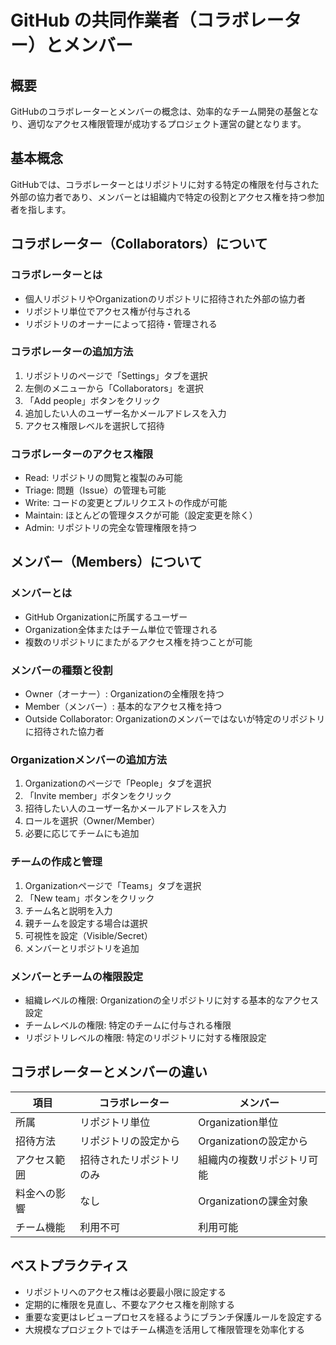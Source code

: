 # GitHub の共同作業者（コラボレーター）とメンバー

## 概要
GitHubのコラボレーターとメンバーの概念は、効率的なチーム開発の基盤となり、適切なアクセス権限管理が成功するプロジェクト運営の鍵となります。

## 基本概念
GitHubでは、コラボレーターとはリポジトリに対する特定の権限を付与された外部の協力者であり、メンバーとは組織内で特定の役割とアクセス権を持つ参加者を指します。

## コラボレーター（Collaborators）について

### コラボレーターとは
- 個人リポジトリやOrganizationのリポジトリに招待された外部の協力者
- リポジトリ単位でアクセス権が付与される
- リポジトリのオーナーによって招待・管理される

### コラボレーターの追加方法
1. リポジトリのページで「Settings」タブを選択
2. 左側のメニューから「Collaborators」を選択
3. 「Add people」ボタンをクリック
4. 追加したい人のユーザー名かメールアドレスを入力
5. アクセス権限レベルを選択して招待

### コラボレーターのアクセス権限
- Read: リポジトリの閲覧と複製のみ可能
- Triage: 問題（Issue）の管理も可能
- Write: コードの変更とプルリクエストの作成が可能
- Maintain: ほとんどの管理タスクが可能（設定変更を除く）
- Admin: リポジトリの完全な管理権限を持つ

## メンバー（Members）について

### メンバーとは
- GitHub Organizationに所属するユーザー
- Organization全体またはチーム単位で管理される
- 複数のリポジトリにまたがるアクセス権を持つことが可能

### メンバーの種類と役割
- Owner（オーナー）: Organizationの全権限を持つ
- Member（メンバー）: 基本的なアクセス権を持つ
- Outside Collaborator: Organizationのメンバーではないが特定のリポジトリに招待された協力者

### Organizationメンバーの追加方法
1. Organizationのページで「People」タブを選択
2. 「Invite member」ボタンをクリック
3. 招待したい人のユーザー名かメールアドレスを入力
4. ロールを選択（Owner/Member）
5. 必要に応じてチームにも追加

### チームの作成と管理
1. Organizationページで「Teams」タブを選択
2. 「New team」ボタンをクリック
3. チーム名と説明を入力
4. 親チームを設定する場合は選択
5. 可視性を設定（Visible/Secret）
6. メンバーとリポジトリを追加

### メンバーとチームの権限設定
- 組織レベルの権限: Organizationの全リポジトリに対する基本的なアクセス設定
- チームレベルの権限: 特定のチームに付与される権限
- リポジトリレベルの権限: 特定のリポジトリに対する権限設定

## コラボレーターとメンバーの違い

| 項目 | コラボレーター | メンバー |
|------|--------------|---------|
| 所属 | リポジトリ単位 | Organization単位 |
| 招待方法 | リポジトリの設定から | Organizationの設定から |
| アクセス範囲 | 招待されたリポジトリのみ | 組織内の複数リポジトリ可能 |
| 料金への影響 | なし | Organizationの課金対象 |
| チーム機能 | 利用不可 | 利用可能 |

## ベストプラクティス
- リポジトリへのアクセス権は必要最小限に設定する
- 定期的に権限を見直し、不要なアクセス権を削除する
- 重要な変更はレビュープロセスを経るようにブランチ保護ルールを設定する
- 大規模なプロジェクトではチーム構造を活用して権限管理を効率化する
